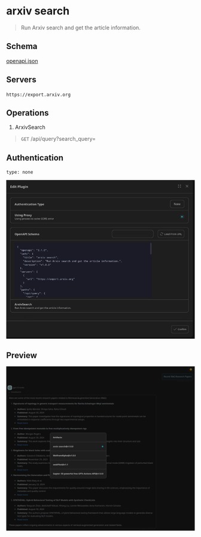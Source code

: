 # arxiv search

> Run Arxiv search and get the article information.

## Schema
[openapi.json](./openapi.json)

## Servers

`https://export.arxiv.org`

## Operations

1. ArxivSearch
> `GET` /api/query?search_query=

## Authentication

```
type: none
```

![Authentication](./authentication.png)

## Preview

![Preview](./preview.png)


